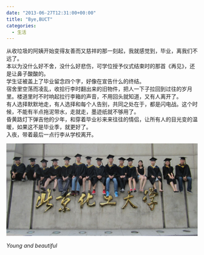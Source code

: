 ```yaml
---
date: "2013-06-27T12:31:00+00:00"
title: "Bye,BUCT"
categories:
  - 生活
---
```


从收垃圾的阿姨开始变得友善而又慈祥的那一刻起，我就感觉到，毕业，离我们不远了。  
本以为没什么好不舍，没什么好悲伤，可学位授予仪式结束时的那首《再见》，还是让鼻子酸酸的。  
学生证被盖上了毕业留念四个字，好像在宣告什么的终结。  
宿舍里空荡而凌乱，收拾行李时翻出来的旧物件，把人一下子拉回到过往的岁月里。楼道里时不时响起拉行李箱的声音，不用回头就知道，又有人离开了。  
有人选择默默地走，有人选择和每个人告别，共同之处在于，都是闪电战。这个时候，不能有半点拖泥带水，走就走，墨迹纸就不够用了。  
昏黄路灯下弹吉他的少年，和穿着毕业衫来来往往的情侣，让所有人的目光变的温暖，如果这不是毕业季，就更好了。  
入夜，带着最后一点行李从学校离开。

![Alt text](/upload/leave-1024x494.jpg)

_Young and beautiful_
